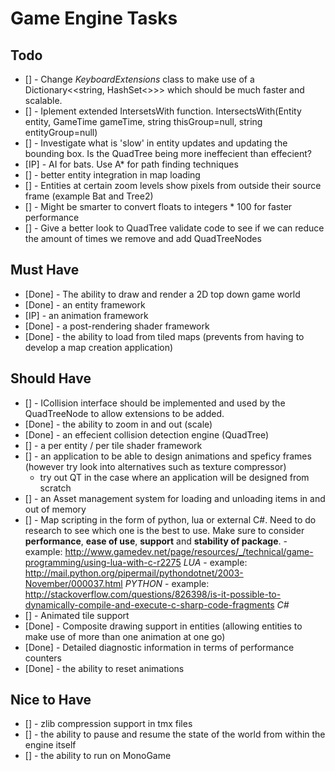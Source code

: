 Game Engine Tasks
=================

Todo
----

- [] - Change *KeyboardExtensions* class to make use of a Dictionary<<string, HashSet<<Keys>>>> which should be much faster and scalable.
- [] - Iplement extended IntersetsWith function. IntersectsWith(Entity entity, GameTime gameTime, string thisGroup=null, string entityGroup=null)
- [] - Investigate what is 'slow' in entity updates and updating the bounding box. Is the QuadTree being more ineffecient than effecient?
- [IP] - AI for bats. Use A* for path finding techniques
- [] - better entity integration in map loading
- [] - Entities at certain zoom levels show pixels from outside their source frame (example Bat and Tree2)
- [] - Might be smarter to convert floats to integers * 100 for faster performance
- [] - Give a better look to QuadTree validate code to see if we can reduce the amount of times we remove and add QuadTreeNodes

Must Have
---------

- [Done] - The ability to draw and render a 2D top down game world
- [Done] - an entity framework
- [IP] - an animation framework
- [Done] - a post-rendering shader framework
- [Done] - the ability to load from tiled maps (prevents from having to develop a map creation application)

Should Have
-----------
- [] - ICollision interface should be implemented and used by the QuadTreeNode to allow extensions to be added.
- [Done] - the ability to zoom in and out (scale)
- [Done] - an effecient collision detection engine (QuadTree)
- [] - a per entity / per tile shader framework
- [] - an application to be able to design animations and speficy frames (however try look into alternatives such as texture compressor)
  - try out QT in the case where an application will be designed from scratch
- [] - an Asset management system for loading and unloading items in and out of memory
- [] - Map scripting in the form of python, lua or external C#. Need to do research to see which one is the best to use. Make sure to consider **performance**, **ease of use**, **support** and **stability of package**.
       - example: http://www.gamedev.net/page/resources/_/technical/game-programming/using-lua-with-c-r2275 *LUA*
       - example: http://mail.python.org/pipermail/pythondotnet/2003-November/000037.html *PYTHON*
       - example: http://stackoverflow.com/questions/826398/is-it-possible-to-dynamically-compile-and-execute-c-sharp-code-fragments *C#*
- [] - Animated tile support
- [Done] - Composite drawing support in entities (allowing entities to make use of more than one animation at one go)
- [Done] - Detailed diagnostic information in terms of performance counters
- [Done] - the ability to reset animations

Nice to Have
------------

- [] - zlib compression support in tmx files
- [] - the ability to pause and resume the state of the world from within the engine itself
- [] - the ability to run on MonoGame
